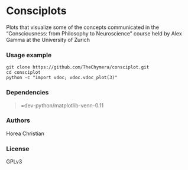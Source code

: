 # Consciplots

Plots that visualize some of the concepts communicated in the “Consciousness: from Philosophy to 
Neuroscience” course held by Alex Gamma at the University of Zurich

### Usage example

```
git clone https://github.com/TheChymera/consciplot.git
cd consciplot
python -c "import vdoc; vdoc.vdoc_plot(3)"
```

### Dependencies
>=dev-python/matplotlib-venn-0.11

### Authors
Horea Christian

### License 
GPLv3

